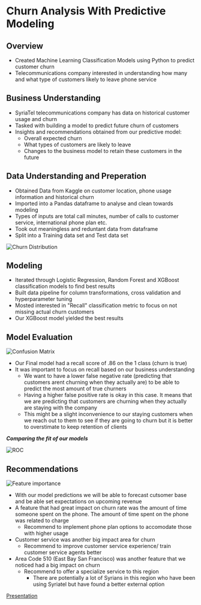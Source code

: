 # Churn Analysis With Predictive Modeling

## Overview
- Created Machine Learning Classification Models using Python to predict customer churn
- Telecommunications company interested in understanding how many and what type of customers likely to leave phone service
  
## Business Understanding
- SyriaTel telecommunications company has data on historical customer usage and churn
- Tasked with building a model to predict future churn of customers
- Insights and recommendations obtained from our predictive model:
  -  Overall expected churn
  - What types of customers are likely to leave
  - Changes to the business model to retain these customers in the future


## Data Understanding and Preperation
- Obtained Data from Kaggle on customer location, phone usage information and historical churn
- Imported into a Pandas dataframe to analyse and clean towards modeling
- Types of inputs are total call minutes, number of calls to customer service, international phone plan etc.
- Took out meaningless and reduntant data from dataframe
- Split into a Training data set and Test data set
  
![Churn Distribution](https://github.com/ddcots24/Churn/assets/131708046/b143fa3e-9c7b-4281-afda-a20b47d3a820)

## Modeling
- Iterated through Logistic Regression, Random Forest and XGBoost classification models to find best results
- Built data pipeline for column transformations, cross validation and hyperparameter tuning
- Mosted interested in "Recall" classification metric to focus on not missing actual churn customers
- Our XGBoost model yielded the best results

## Model Evaluation
![Confusion Matrix](https://github.com/ddcots24/Churn/assets/131708046/6c7519f3-4b3c-4fae-af74-f2a5833c40be)
- Our Final model had a recall score of .86 on the 1 class (churn is true)
- It was important to focus on recall based on our business understanding
    - We want to have a lower false negative rate (predicting that customers arent churning when they actually are) to be able to predict the most amount of true churners
    - Having a higher false positive rate is okay in this case. It means that we are predicting that customers are churning when they actually are staying with the company
    - This might be a slight inconvenience to our staying customers when we reach out to them to see if they are going to churn but it is better to overstimate to keep retention of clients
  
***Comparing the fit of our models***

![ROC](https://github.com/ddcots24/Churn/assets/131708046/74d09daf-f1ce-4dc3-82ec-723a0350156d)

## Recommendations
![Feature importance](https://github.com/ddcots24/Churn/assets/131708046/f2eb6876-3f5a-43dd-aad4-ca672fe0ab79)
- With our model predictions we will be able to forecast cutsomer base and be able set expectations on upcoming revenue
- A feature that had great impact on churn rate was the amount of time someone spent on the phone. The amount of time spent on the phone was related to charge
   - Recommend to implement phone plan options to accomodate those with higher usage
- Customer service was another big impact area for churn
    - Recommend to improve customer service experience/ train customer service agents better
- Area Code 510 (East Bay San Francisco) was another feature that we noticed had a big impact on churn
    - Recommend to offer a specialize service to this region
        - There are potentially a lot of Syrians in this region who have been using Syriatel but have found a better external option











[Presentation](https://github.com/ddcots24/Churn/blob/main/Churn%20Presentation.pdf)
